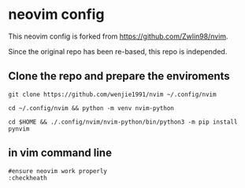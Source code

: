 # neovim config 

This neovim config is forked from <https://github.com/Zwlin98/nvim>. 

Since the original repo has been re-based, this repo is independed.

## Clone the repo and prepare the enviroments

```shell
git clone https://github.com/wenjie1991/nvim ~/.config/nvim

cd ~/.config/nvim && python -m venv nvim-python

cd $HOME && ./.config/nvim/nvim-python/bin/python3 -m pip install pynvim
```

## in vim command line

```vim
#ensure neovim work properly
:checkheath
```
